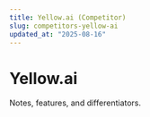 ```yaml
---
title: Yellow.ai (Competitor)
slug: competitors-yellow-ai
updated_at: "2025-08-16"
---
```


# Yellow.ai

Notes, features, and differentiators.